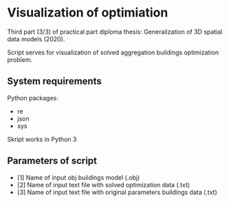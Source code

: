 # Visualization of optimiation

Third part (3/3) of practical part diploma thesis: Generalization of 3D spatial data models (2020).

Script serves for visualization of solved aggregation buildings optimization problem. 


## System requirements

Python packages:

* re
* json
* sys

Skript works in Python 3 


## Parameters of script

* [1] Name of input obj buildings model (.obj)
* [2] Name of input text file with solved optimization data (.txt)
* [3] Name of input text file with original parameters buildings data (.txt)
